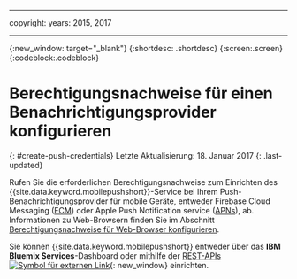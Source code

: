 
---

copyright:
 years: 2015, 2017

---

{:new_window: target="_blank"}
{:shortdesc: .shortdesc}
{:screen:.screen}
{:codeblock:.codeblock}

# Berechtigungsnachweise für einen Benachrichtigungsprovider konfigurieren
{: #create-push-credentials}
Letzte Aktualisierung: 18. Januar 2017
{: .last-updated}

Rufen Sie die erforderlichen Berechtigungsnachweise zum Einrichten des {{site.data.keyword.mobilepushshort}}-Service bei Ihrem Push-Benachrichtigungsprovider für mobile Geräte, entweder Firebase Cloud Messaging ([FCM](t_push_provider_android.html)) oder Apple Push Notification service ([APNs](t_push_provider_ios.html)), ab. Informationen zu Web-Browsern finden Sie im Abschnitt [Berechtigungsnachweise für Web-Browser konfigurieren](t_push_provider_safari.html).

Sie können {{site.data.keyword.mobilepushshort}} entweder über das **IBM Bluemix Services**-Dashboard oder mithilfe der [REST-APIs ![Symbol für externen Link](../../icons/launch-glyph.svg "Symbol für externen Link")](https://mobile.{DomainName}/imfpush/){: new_window} einrichten.
